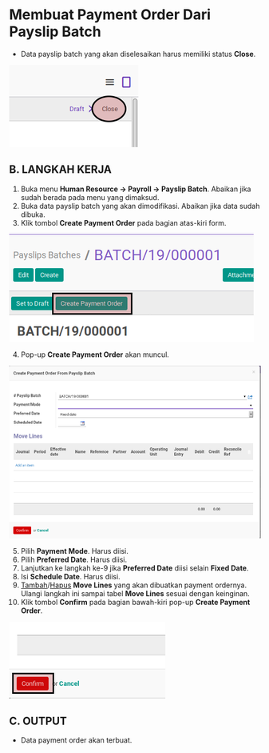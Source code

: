 # Membuat Payment Order Dari Payslip Batch

* Data payslip batch yang akan diselesaikan harus memiliki status **Close**.

![](../../img/payslip-batch/status-close.png)

## B. LANGKAH KERJA

1. Buka menu **Human Resource -> Payroll -> Payslip Batch**. Abaikan jika sudah berada pada menu yang dimaksud.
2. Buka data payslip batch yang akan dimodifikasi. Abaikan jika data sudah dibuka.
3. Klik tombol **Create Payment Order** pada bagian atas-kiri form.

![](../../img/payslip-batch/tombol-create-payment-order.png)

4. Pop-up **Create Payment Order** akan muncul.

![](../../img/payslip-batch/pop-up-create-payment-order.png)

5. Pilih **Payment Mode**. Harus diisi.
6. Pilih **Preferred Date**. Harus diisi.
7. Lanjutkan ke langkah ke-9 jika **Preferred Date** diisi selain **Fixed Date**.
8. Isi **Schedule Date**. Harus diisi.
9. <a name="l9">[Tambah](./menambah-move-line.md)/[Hapus](./menghapus-move-line.md)</a> **Move Lines** yang akan dibuatkan payment ordernya. Ulangi langkah ini sampai tabel **Move Lines** sesuai dengan keinginan.
10. Klik tombol **Confirm** pada bagian bawah-kiri pop-up **Create Payment Order**.

![](../../img/payslip-batch/tombol-confirm-pop-up-create-payment-order.png)

## C. OUTPUT

* Data payment order akan terbuat.
